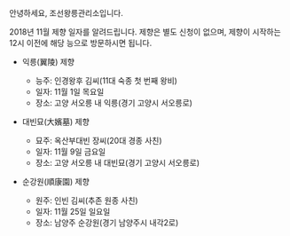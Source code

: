 안녕하세요, 조선왕릉관리소입니다.

2018년 11월 제향 일자를 알려드립니다. 제향은 별도 신청이 없으며, 제향이 시작하는 12시 이전에 해당 능으로 방문하시면 됩니다.

- 익릉(翼陵) 제향
  - 능주: 인경왕후 김씨(11대 숙종 첫 번째 왕비)
  - 일자: 11월 1일 목요일
  - 장소: 고양 서오릉 내 익릉(경기 고양시 서오릉로)

- 대빈묘(大嬪墓) 제향
  - 묘주: 옥산부대빈 장씨(20대 경종 사친)
  - 일자: 11월 9일 금요일
  - 장소: 고양 서오릉 내 대빈묘(경기 고양시 서오릉로)

- 순강원(順康園) 제향
  - 원주: 인빈 김씨(추존 원종 사친)
  - 일자: 11월 25일 일요일
  - 장소: 남양주 순강원(경기 남양주시 내각2로)